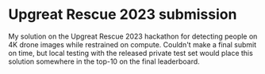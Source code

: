# Upgreat Rescue 2023 submission
My solution on the Upgreat Rescue 2023 hackathon for detecting people on 4K drone images while restrained on compute. Couldn't make a final submit on time, but local testing with the released private test set would place this solution somewhere in the top-10 on the final leaderboard.
